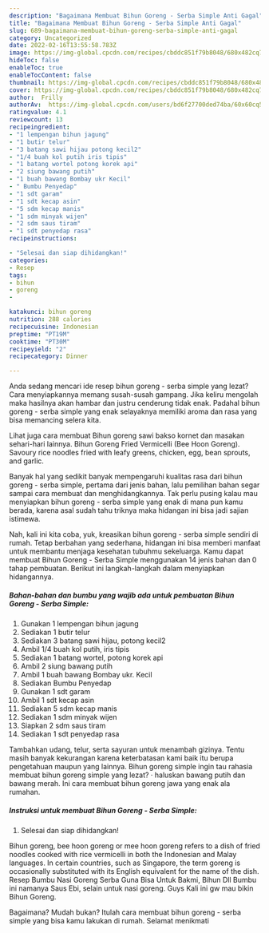 ```yaml
---
description: "Bagaimana Membuat Bihun Goreng - Serba Simple Anti Gagal"
title: "Bagaimana Membuat Bihun Goreng - Serba Simple Anti Gagal"
slug: 689-bagaimana-membuat-bihun-goreng-serba-simple-anti-gagal
category: Uncategorized
date: 2022-02-16T13:55:58.783Z
image: https://img-global.cpcdn.com/recipes/cbddc851f79b8048/680x482cq70/bihun-goreng-serba-simple-foto-resep-utama.jpg
hideToc: false
enableToc: true
enableTocContent: false
thumbnail: https://img-global.cpcdn.com/recipes/cbddc851f79b8048/680x482cq70/bihun-goreng-serba-simple-foto-resep-utama.jpg
cover: https://img-global.cpcdn.com/recipes/cbddc851f79b8048/680x482cq70/bihun-goreng-serba-simple-foto-resep-utama.jpg
author:  Frilly
authorAv:  https://img-global.cpcdn.com/users/bd6f27700ded74ba/60x60cq50/avatar.jpg
ratingvalue: 4.1
reviewcount: 13
recipeingredient:
- "1 lempengan bihun jagung"
- "1 butir telur"
- "3 batang sawi hijau potong kecil2"
- "1/4 buah kol putih iris tipis"
- "1 batang wortel potong korek api"
- "2 siung bawang putih"
- "1 buah bawang Bombay ukr Kecil"
- " Bumbu Penyedap"
- "1 sdt garam"
- "1 sdt kecap asin"
- "5 sdm kecap manis"
- "1 sdm minyak wijen"
- "2 sdm saus tiram"
- "1 sdt penyedap rasa"
recipeinstructions:

- "Selesai dan siap dihidangkan!"
categories:
- Resep
tags:
- bihun
- goreng
- 

katakunci: bihun goreng  
nutrition: 288 calories
recipecuisine: Indonesian
preptime: "PT19M"
cooktime: "PT30M"
recipeyield: "2"
recipecategory: Dinner

---
```



Anda sedang mencari ide resep bihun goreng - serba simple yang lezat? Cara menyiapkannya memang susah-susah gampang. Jika keliru mengolah maka hasilnya akan hambar dan justru cenderung tidak enak. Padahal bihun goreng - serba simple yang enak selayaknya memiliki aroma dan rasa yang bisa memancing selera kita.


Lihat juga cara membuat Bihun goreng sawi bakso kornet dan masakan sehari-hari lainnya. Bihun Goreng Fried Vermicelli (Bee Hoon Goreng). Savoury rice noodles fried with leafy greens, chicken, egg, bean sprouts, and garlic.

Banyak hal yang sedikit banyak mempengaruhi kualitas rasa dari bihun goreng - serba simple, pertama dari jenis bahan, lalu pemilihan bahan segar sampai cara membuat dan menghidangkannya. Tak perlu pusing kalau mau menyiapkan bihun goreng - serba simple yang enak di mana pun kamu berada, karena asal sudah tahu triknya maka hidangan ini bisa jadi sajian istimewa.


Nah, kali ini kita coba, yuk, kreasikan bihun goreng - serba simple sendiri di rumah. Tetap berbahan yang sederhana, hidangan ini bisa memberi manfaat untuk membantu menjaga kesehatan tubuhmu sekeluarga. Kamu dapat membuat Bihun Goreng - Serba Simple menggunakan 14 jenis bahan dan 0 tahap pembuatan. Berikut ini langkah-langkah dalam menyiapkan hidangannya.

<!--inarticleads1-->

##### Bahan-bahan dan bumbu yang wajib ada untuk pembuatan Bihun Goreng - Serba Simple:

1. Gunakan 1 lempengan bihun jagung
1. Sediakan 1 butir telur
1. Sediakan 3 batang sawi hijau, potong kecil2
1. Ambil 1/4 buah kol putih, iris tipis
1. Sediakan 1 batang wortel, potong korek api
1. Ambil 2 siung bawang putih
1. Ambil 1 buah bawang Bombay ukr. Kecil
1. Sediakan  Bumbu Penyedap
1. Gunakan 1 sdt garam
1. Ambil 1 sdt kecap asin
1. Sediakan 5 sdm kecap manis
1. Sediakan 1 sdm minyak wijen
1. Siapkan 2 sdm saus tiram
1. Sediakan 1 sdt penyedap rasa


Tambahkan udang, telur, serta sayuran untuk menambah gizinya. Tentu masih banyak kekurangan karena keterbatasan kami baik itu berupa pengetahuan maupun yang lainnya. Bihun goreng simple ingin tau rahasia membuat bihun goreng simple yang lezat? · haluskan bawang putih dan bawang merah. Ini cara membuat bihun goreng jawa yang enak ala rumahan. 

<!--inarticleads2-->

##### Instruksi untuk membuat Bihun Goreng - Serba Simple:


1. Selesai dan siap dihidangkan!

Bihun goreng, bee hoon goreng or mee hoon goreng refers to a dish of fried noodles cooked with rice vermicelli in both the Indonesian and Malay languages. In certain countries, such as Singapore, the term goreng is occasionally substituted with its English equivalent for the name of the dish. Resep Bumbu Nasi Goreng Serba Guna Bisa Untuk Bakmi, Bihun Dll Bumbu ini namanya Saus Ebi, selain untuk nasi goreng. Guys Kali ini gw mau bikin Bihun Goreng. 

Bagaimana? Mudah bukan? Itulah cara membuat bihun goreng - serba simple yang bisa kamu lakukan di rumah. Selamat menikmati
